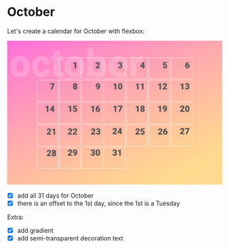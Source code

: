 # October

Let's create a calendar for October with flexbox:

![example](calendar-example.png)

- [x] add all 31 days for October
- [x] there is an offset to the 1st day, since the 1st is a Tuesday

Extra:

- [x] add gradient
- [x] add semi-transparent decoration text
